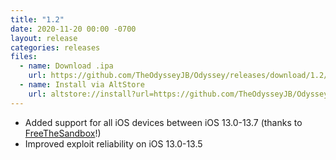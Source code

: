 ```yaml
---
title: "1.2"
date: 2020-11-20 00:00 -0700
layout: release
categories: releases
files:
  - name: Download .ipa
    url: https://github.com/TheOdysseyJB/Odyssey/releases/download/1.2/Odyssey-1.2.ipa
  - name: Install via AltStore
    url: altstore://install?url=https://github.com/TheOdysseyJB/Odyssey/releases/download/1.2/Odyssey-1.2.ipa
---
```


- Added support for all iOS devices between iOS 13.0-13.7 (thanks to [FreeTheSandbox](https://twitter.com/freethesandbox)!)
- Improved exploit reliability on iOS 13.0-13.5
